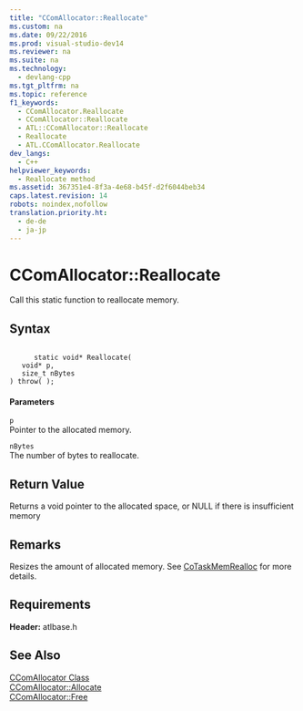```yaml
---
title: "CComAllocator::Reallocate"
ms.custom: na
ms.date: 09/22/2016
ms.prod: visual-studio-dev14
ms.reviewer: na
ms.suite: na
ms.technology: 
  - devlang-cpp
ms.tgt_pltfrm: na
ms.topic: reference
f1_keywords: 
  - CComAllocator.Reallocate
  - CComAllocator::Reallocate
  - ATL::CComAllocator::Reallocate
  - Reallocate
  - ATL.CComAllocator.Reallocate
dev_langs: 
  - C++
helpviewer_keywords: 
  - Reallocate method
ms.assetid: 367351e4-8f3a-4e68-b45f-d2f6044beb34
caps.latest.revision: 14
robots: noindex,nofollow
translation.priority.ht: 
  - de-de
  - ja-jp
---
```

# CComAllocator::Reallocate
Call this static function to reallocate memory.  
  
## Syntax  
  
```  
  
      static void* Reallocate(  
   void* p,  
   size_t nBytes   
) throw( );  
```  
  
#### Parameters  
 `p`  
 Pointer to the allocated memory.  
  
 `nBytes`  
 The number of bytes to reallocate.  
  
## Return Value  
 Returns a void pointer to the allocated space, or NULL if there is insufficient memory  
  
## Remarks  
 Resizes the amount of allocated memory. See [CoTaskMemRealloc](http://msdn.microsoft.com/library/windows/desktop/ms687280) for more details.  
  
## Requirements  
 **Header:** atlbase.h  
  
## See Also  
 [CComAllocator Class](../vs140/ccomallocator-class.md)   
 [CComAllocator::Allocate](../vs140/ccomallocator--allocate.md)   
 [CComAllocator::Free](../vs140/ccomallocator--free.md)